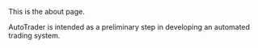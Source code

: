 This is the about page.

AutoTrader is intended as a preliminary step in developing an automated trading system.

